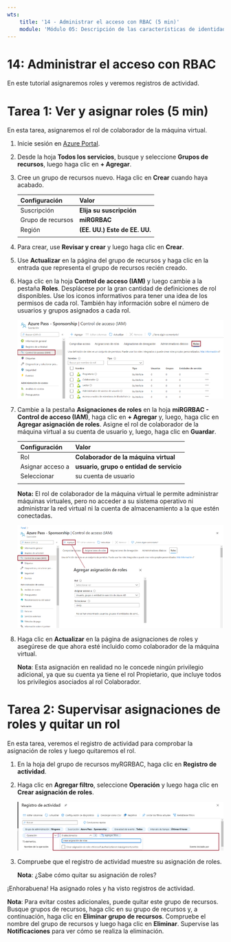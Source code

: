 ```yaml
---
wts:
    title: '14 - Administrar el acceso con RBAC (5 min)'
    module: 'Módulo 05: Descripción de las características de identidad, gobernanza, privacidad y cumplimiento'
---
```

# 14: Administrar el acceso con RBAC

En este tutorial asignaremos roles y veremos registros de actividad. 

# Tarea 1: Ver y asignar roles (5 min)

En esta tarea, asignaremos el rol de colaborador de la máquina virtual. 

1. Inicie sesión en [Azure Portal](https://portal.azure.com).

2. Desde la hoja **Todos los servicios**, busque y seleccione **Grupos de recursos**, luego haga clic en **+ Agregar**.

3. Cree un grupo de recursos nuevo. Haga clic en **Crear** cuando haya acabado. 

    | Configuración | Valor |
    | -- | -- |
    | Suscripción | **Elija su suscripción** |
    | Grupo de recursos | **miRGRBAC** |
    | Región | **(EE. UU.) Este de EE. UU.** |
    | | |

4. Para crear, use **Revisar y crear** y luego haga clic en **Crear**.

5. Use **Actualizar** en la página del grupo de recursos y haga clic en la entrada que representa el grupo de recursos recién creado.

6. Haga clic en la hoja **Control de acceso (IAM)** y luego cambie a la pestaña **Roles**. Desplácese por la gran cantidad de definiciones de rol disponibles. Use los iconos informativos para tener una idea de los permisos de cada rol. También hay información sobre el número de usuarios y grupos asignados a cada rol.

    ![Captura de pantalla de la hoja de roles de IAM. Se muestran los roles de propietario, colaborador y lector.](../images/1501.png)

7. Cambie a la pestaña **Asignaciones de roles** en la hoja **miRGRBAC - Control de acceso (IAM)**, haga clic en **+ Agregar** y, luego, haga clic en **Agregar asignación de roles**. Asigne el rol de colaborador de la máquina virtual a su cuenta de usuario y, luego, haga clic en **Guardar**. 

    | Configuración | Valor |
    | -- | -- |
    | Rol | **Colaborador de la máquina virtual** |
    | Asignar acceso a | **usuario, grupo o entidad de servicio** |
    | Seleccionar | su cuenta de usuario |
    | | |

    **Nota:** El rol de colaborador de la máquina virtual le permite administrar máquinas virtuales, pero no acceder a su sistema operativo ni administrar la red virtual ni la cuenta de almacenamiento a la que estén conectadas.

    ![Captura de pantalla de la página Agregar asignación de roles completada con la información necesaria.](../images/1502.png)

8. Haga clic en **Actualizar** en la página de asignaciones de roles y asegúrese de que ahora esté incluido como colaborador de la máquina virtual. 

    **Nota**: Esta asignación en realidad no le concede ningún privilegio adicional, ya que su cuenta ya tiene el rol Propietario, que incluye todos los privilegios asociados al rol Colaborador.

# Tarea 2: Supervisar asignaciones de roles y quitar un rol

En esta tarea, veremos el registro de actividad para comprobar la asignación de roles y luego quitaremos el rol. 

1. En la hoja del grupo de recursos myRGRBAC, haga clic en **Registro de actividad**.

2. Haga clic en **Agregar filtro**, seleccione **Operación** y luego haga clic en **Crear asignación de roles**.

    ![Captura de pantalla de la página Registro de actividad con el filtro configurado.](../images/1503.png)

3. Compruebe que el registro de actividad muestre su asignación de roles. 

    **Nota**: ¿Sabe cómo quitar su asignación de roles?

¡Enhorabuena! Ha asignado roles y ha visto registros de actividad. 

**Nota**: Para evitar costes adicionales, puede quitar este grupo de recursos. Busque grupos de recursos, haga clic en su grupo de recursos y, a continuación, haga clic en **Eliminar grupo de recursos**. Compruebe el nombre del grupo de recursos y luego haga clic en **Eliminar**. Supervise las **Notificaciones** para ver cómo se realiza la eliminación.


